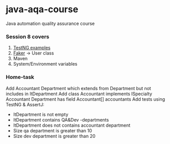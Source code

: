 # java-aqa-course

Java automation quality assurance course

### Session 8 covers

1. [TestNG examples](src/test/java/examples)
2. [Faker](src/test/java/examples) -> User class
3. Maven
4. System/Environment variables

### Home-task

Add Accountant Department which extends from Department but not includes in ItDepartment
Add class Accountant implements ISpecialty
Accountant Department has field Accountant[] accountants
Add tests using TestNG & AssertJ:

- ItDepartment is not empty
- ItDepartment contains QA&Dev -departments
- ItDepartment does not contains accountant department
- Size qa department is greater than 10
- Size dev department is greater than 20